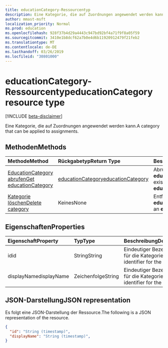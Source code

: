 ```yaml
---
title: educationCategory-Ressourcentyp
description: Eine Kategorie, die auf Zuordnungen angewendet werden kann.
author: mmast-msft
localization_priority: Normal
ms.prod: education
ms.openlocfilehash: 928f37b4d29a4443c947bd92bf4a71f9f8a05f59
ms.sourcegitcommit: 3410e1b8dcf62a7b0e4d6b11920912479f21feb2
ms.translationtype: MT
ms.contentlocale: de-DE
ms.lasthandoff: 03/26/2019
ms.locfileid: "30801000"
---
```

# <a name="educationcategory-resource-type"></a><span data-ttu-id="01c47-103">educationCategory-Ressourcentyp</span><span class="sxs-lookup"><span data-stu-id="01c47-103">educationCategory resource type</span></span>

[!INCLUDE [beta-disclaimer](../../includes/beta-disclaimer.md)]

<span data-ttu-id="01c47-104">Eine Kategorie, die auf Zuordnungen angewendet werden kann.</span><span class="sxs-lookup"><span data-stu-id="01c47-104">A category that can be applied to assignments.</span></span>


## <a name="methods"></a><span data-ttu-id="01c47-105">Methoden</span><span class="sxs-lookup"><span data-stu-id="01c47-105">Methods</span></span>

| <span data-ttu-id="01c47-106">Methode</span><span class="sxs-lookup"><span data-stu-id="01c47-106">Method</span></span>           | <span data-ttu-id="01c47-107">Rückgabetyp</span><span class="sxs-lookup"><span data-stu-id="01c47-107">Return Type</span></span>    |<span data-ttu-id="01c47-108">Beschreibung</span><span class="sxs-lookup"><span data-stu-id="01c47-108">Description</span></span>|
|:---------------|:--------|:----------|
|[<span data-ttu-id="01c47-109">EducationCategory abrufen</span><span class="sxs-lookup"><span data-stu-id="01c47-109">Get educationCategory</span></span>](../api/educationcategory-get.md) | [<span data-ttu-id="01c47-110">educationCategory</span><span class="sxs-lookup"><span data-stu-id="01c47-110">educationCategory</span></span>](educationCategory.md) | <span data-ttu-id="01c47-111">Abrufen einer vorhandenen **educationCategory**.</span><span class="sxs-lookup"><span data-stu-id="01c47-111">Get an existing **educationCategory**.</span></span>|
|[<span data-ttu-id="01c47-112">Kategorie löschen</span><span class="sxs-lookup"><span data-stu-id="01c47-112">Delete category</span></span>](../api/educationcategory-delete.md) | <span data-ttu-id="01c47-113">Keines</span><span class="sxs-lookup"><span data-stu-id="01c47-113">None</span></span> | <span data-ttu-id="01c47-114">Entfernen einer **educationCategory**.</span><span class="sxs-lookup"><span data-stu-id="01c47-114">Remove an **educationCategory**.</span></span>|


## <a name="properties"></a><span data-ttu-id="01c47-115">Eigenschaften</span><span class="sxs-lookup"><span data-stu-id="01c47-115">Properties</span></span>
| <span data-ttu-id="01c47-116">Eigenschaft</span><span class="sxs-lookup"><span data-stu-id="01c47-116">Property</span></span>     | <span data-ttu-id="01c47-117">Typ</span><span class="sxs-lookup"><span data-stu-id="01c47-117">Type</span></span>   |<span data-ttu-id="01c47-118">Beschreibung</span><span class="sxs-lookup"><span data-stu-id="01c47-118">Description</span></span>|
|:---------------|:--------|:----------|
|<span data-ttu-id="01c47-119">id</span><span class="sxs-lookup"><span data-stu-id="01c47-119">id</span></span>|<span data-ttu-id="01c47-120">String</span><span class="sxs-lookup"><span data-stu-id="01c47-120">String</span></span>|<span data-ttu-id="01c47-121">Eindeutiger Bezeichner für die Kategorie.</span><span class="sxs-lookup"><span data-stu-id="01c47-121">Unique identifier for the category.</span></span>|
|<span data-ttu-id="01c47-122">displayName</span><span class="sxs-lookup"><span data-stu-id="01c47-122">displayName</span></span>|<span data-ttu-id="01c47-123">Zeichenfolge</span><span class="sxs-lookup"><span data-stu-id="01c47-123">String</span></span>|<span data-ttu-id="01c47-124">Eindeutiger Bezeichner für die Kategorie.</span><span class="sxs-lookup"><span data-stu-id="01c47-124">Unique identifier for the category.</span></span>|

## <a name="json-representation"></a><span data-ttu-id="01c47-125">JSON-Darstellung</span><span class="sxs-lookup"><span data-stu-id="01c47-125">JSON representation</span></span>

<span data-ttu-id="01c47-126">Es folgt eine JSON-Darstellung der Ressource.</span><span class="sxs-lookup"><span data-stu-id="01c47-126">The following is a JSON representation of the resource.</span></span>

<!-- {
  "blockType": "resource",
  "optionalProperties": [

  ],
  "@odata.type": "microsoft.graph.educationCategory"
}-->

```json
{
  "id": "String (timestamp)",
  "displayName": "String (timestamp)",
}

```

<!-- uuid: 8fcb5dbc-d5aa-4681-8e31-b001d5168d79
2015-10-25 14:57:30 UTC -->
<!--
{
  "type": "#page.annotation",
  "description": "educationCategory resource",
  "keywords": "",
  "section": "documentation",
  "tocPath": "",
  "suppressions": [
    "Error: /api-reference/beta/resources/educationcategory.md:\r\n      Exception processing links.\r\n    System.ArgumentException: Link Definition was null. Link text: !INCLUDE [beta-disclaimer](../../includes/beta-disclaimer.md)\r\n      at ApiDoctor.Validation.DocFile.get_LinkDestinations()\r\n      at ApiDoctor.Validation.DocSet.ValidateLinks(Boolean includeWarnings, String[] relativePathForFiles, IssueLogger issues, Boolean requireFilenameCaseMatch, Boolean printOrphanedFiles)"
  ]
}
-->
